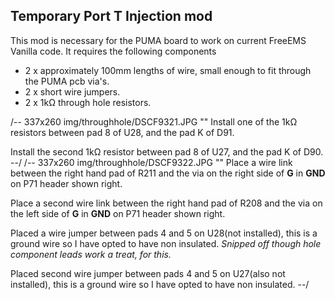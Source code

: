 ## Temporary Port T Injection mod
This mod is necessary for the PUMA board to work on current FreeEMS Vanilla code.
It requires the following components

- 2 x approximately 100mm lengths of wire, small enough to fit through the PUMA pcb via's.
- 2 x short wire jumpers.
- 2 x 1k&ohm; through hole resistors.

/-- 337x260 img/throughhole/DSCF9321.JPG "" Install one of the 1k&ohm; resistors between pad 8 of U28, and the pad K of D91.
 
Install the second 1k&ohm; resistor between pad 8 of U27, and the pad K of D90.
--/
/-- 337x260 img/throughhole/DSCF9322.JPG "" Place a wire link between the right hand pad of R211 and the via on the right side of **G** in **GND** on P71 header shown right.

Place a second wire link between the right hand pad of R208 and the via on the left side of **G** in **GND** on P71 header shown right.

Placed a wire jumper between pads 4 and 5 on U28(not installed), this is a ground wire so I have opted to have non insulated. *Snipped off though hole component leads work a treat, for this.*

Placed second wire jumper between pads 4 and 5 on U27(also not installed), this is a ground wire so I have opted to have non insulated.
--/
